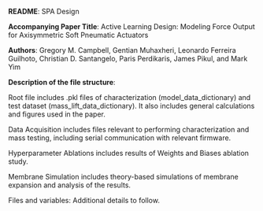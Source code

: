 **README**: SPA Design

**Accompanying Paper Title**:
Active Learning Design: Modeling Force Output for Axisymmetric Soft Pneumatic Actuators

**Authors**: Gregory M. Campbell, Gentian Muhaxheri, Leonardo Ferreira Guilhoto, Christian D. Santangelo, Paris Perdikaris, James Pikul, and Mark Yim

**Description of the file structure**:

Root file includes .pkl files of characterization (model_data_dictionary) and test dataset (mass_lift_data_dictionary). It also includes general calculations and figures used in the paper.

Data Acquisition includes files relevant to performing characterization and mass testing, including serial communication with relevant firmware.

Hyperparameter Ablations includes results of Weights and Biases ablation study.

Membrane Simulation includes theory-based simulations of membrane expansion and analysis of the results.

Files and variables:
Additional details to follow.
